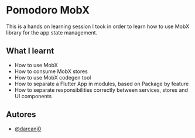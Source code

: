 
# Pomodoro MobX

This is a hands on learning session I took in order to learn how to use MobX library for the app state management.


## What I learnt

- How to use MobX
- How to consume MobX stores
- How to use MobX codegen tool
- How to separate a Flutter App in modules, based on Package by feature
- How to separate responsibilities correctly between services, stores and UI components


## Autores

- [@darcanj0](https://www.github.com/darcanj0)

